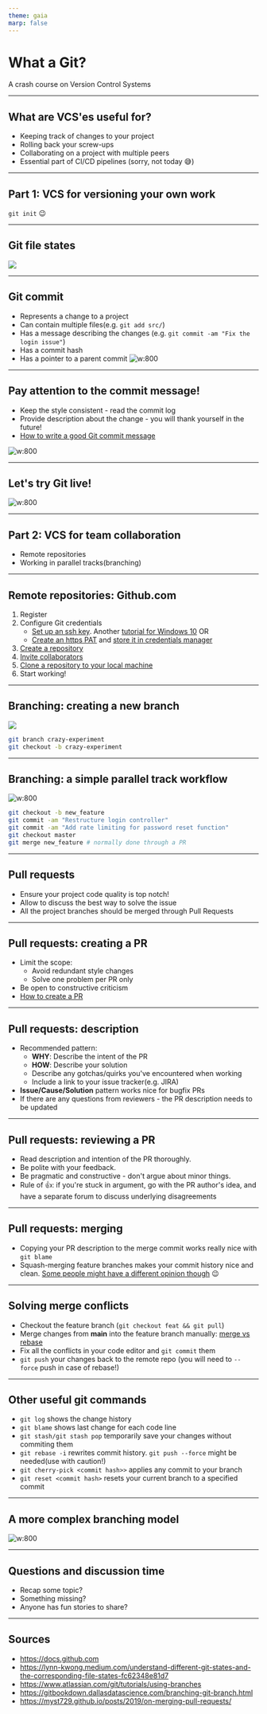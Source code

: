```yaml
---
theme: gaia
marp: false
---
```

# What a Git?

A crash course on Version Control Systems

---
## What are VCS'es useful for?

- Keeping track of changes to your project
- Rolling back your screw-ups
- Collaborating on a project with multiple peers
- Essential part of CI/CD pipelines (sorry, not today 😅)

---
## Part 1: VCS for versioning your own work

`git init` 😉

---
## Git file states
![](file_states_git.jpeg)

---

## Git commit
- Represents a change to a project
- Can contain multiple files(e.g. `git add src/`)
- Has a message describing the changes (e.g. `git commit -am "Fix the login issue"`)
- Has a commit hash
- Has a pointer to a parent commit
![w:800](basic_commit_history.svg)

---
## Pay attention to the commit message!
- Keep the style consistent - read the commit log
- Provide description about the change - you will thank yourself in the future!
- [How to write a good Git commit message](https://chris.beams.io/posts/git-commit)

![w:800](commit_message.png)
  
---
## Let's try Git live!
![w:800](live_demo.gif)

---
## Part 2: VCS for team collaboration
- Remote repositories
- Working in parallel tracks(branching)

---
## Remote repositories: Github.com
1. Register
2. Configure Git credentials
    - [Set up an ssh key](https://docs.github.com/en/github/authenticating-to-github/connecting-to-github-with-ssh). Another [tutorial for Windows 10](https://dev.to/bdbch/setting-up-ssh-and-git-on-windows-10-2khk)
    OR
    - [Create an https PAT](https://docs.github.com/en/github/authenticating-to-github/keeping-your-account-and-data-secure/creating-a-personal-access-token) and [store it in credentials manager](https://docs.github.com/en/get-started/getting-started-with-git/caching-your-github-credentials-in-git)
3. [Create a repository](https://docs.github.com/en/github/creating-cloning-and-archiving-repositories/creating-a-repository-on-github/creating-a-new-repository)
4. [Invite collaborators](https://docs.github.com/en/account-and-profile/setting-up-and-managing-your-github-user-account/managing-access-to-your-personal-repositories/inviting-collaborators-to-a-personal-repository)
5. [Clone a repository to your local machine](https://docs.github.com/en/github/creating-cloning-and-archiving-repositories/cloning-a-repository-from-github/cloning-a-repository)
6. Start working!


---
## Branching: creating a new branch
![](creating_a_branch.svg)
```sh
git branch crazy-experiment
git checkout -b crazy-experiment
```

---
## Branching: a simple parallel track workflow
![w:800](basic_branching.png)
```sh
git checkout -b new_feature
git commit -am "Restructure login controller"
git commit -am "Add rate limiting for password reset function"
git checkout master 
git merge new_feature # normally done through a PR
```

---
## Pull requests
- Ensure your project code quality is top notch!
- Allow to discuss the best way to solve the issue
- All the project branches should be merged through Pull Requests

---
## Pull requests: creating a PR
- Limit the scope:
    - Avoid redundant style changes
    - Solve one problem per PR only
- Be open to constructive criticism
- [How to create a PR](https://docs.github.com/en/github/collaborating-with-pull-requests/proposing-changes-to-your-work-with-pull-requests/creating-a-pull-request#creating-the-pull-request)

---
## Pull requests: description
- Recommended pattern:
    - **WHY**: Describe the intent of the PR
    - **HOW**: Describe your solution
    - Describe any gotchas/quirks you've encountered when working
    - Include a link to your issue tracker(e.g. JIRA)
- **Issue/Cause/Solution** pattern works nice for bugfix PRs
- If there are any questions from reviewers - the PR description needs to be updated
---
## Pull requests: reviewing a PR
- Read description and intention of the PR thoroughly.
- Be polite with your feedback.
- Be pragmatic and constructive - don't argue about minor things.
- Rule of 👍: if you're stuck in argument, go with the PR author's idea, and have a separate forum to discuss underlying disagreements

---
## Pull requests: merging
- Copying your PR description to the merge commit works really nice with `git blame`
- Squash-merging feature branches makes your commit history nice and clean. [Some people might have a different opinion though](https://myst729.github.io/posts/2019/on-merging-pull-requests/) 😉

---
## Solving merge conflicts
- Checkout the feature branch (`git checkout feat && git pull`)
- Merge changes from **main** into the feature branch manually: [merge vs rebase](https://www.atlassian.com/git/tutorials/merging-vs-rebasing)
- Fix all the conflicts in your code editor and `git commit` them
- `git push` your changes back to the remote repo (you will need to `--force` push in case of rebase!) 

---
## Other useful git commands
- `git log` shows the change history
- `git blame` shows last change for each code line
- `git stash/git stash pop` temporarily save your changes without commiting them
- `git rebase -i` rewrites commit history. `git push --force` might be needed(use with caution!)
- `git cherry-pick <commit hash>>` applies any commit to your branch
- `git reset <commit hash>` resets your current branch to a specified commit

---
## A more complex branching model
![w:800](gitflow.png)

---
## Questions and discussion time
- Recap some topic?
- Something missing?
- Anyone has fun stories to share?
---
## Sources
- https://docs.github.com
- https://lynn-kwong.medium.com/understand-different-git-states-and-the-corresponding-file-states-fc62348e81d7
- https://www.atlassian.com/git/tutorials/using-branches
- https://gitbookdown.dallasdatascience.com/branching-git-branch.html
- https://myst729.github.io/posts/2019/on-merging-pull-requests/
